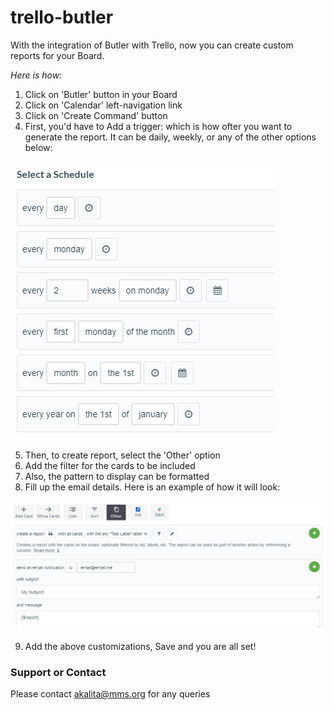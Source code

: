 # trello-butler

With the integration of Butler with Trello, now you can create custom reports for your Board.

_Here is how:_
1. Click on 'Butler' button in your Board
2. Click on 'Calendar' left-navigation link
3. Click on 'Create Command' button
4. First, you'd have to Add a trigger: which is how ofter you want to generate the report. It can be daily, weekly, or any of the other options below:  

![Schedule](select_schedule.JPG)

5. Then, to create report, select the 'Other' option
6. Add the filter for the cards to be included
7. Also, the pattern to display can be formatted
8. Fill up the email details. Here is an example of how it will look:  

![Customize Report](customize_report.JPG)

9. Add the above customizations, Save and you are all set! 


### Support or Contact
Please contact [akalita@mms.org](mailto:akalita@mms.org) for any queries
